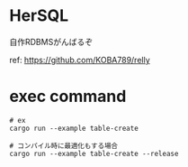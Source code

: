 # HerSQL
自作RDBMSがんばるぞ

ref: https://github.com/KOBA789/relly


# exec command

```shell
# ex
cargo run --example table-create

# コンパイル時に最適化もする場合
cargo run --example table-create --release
```